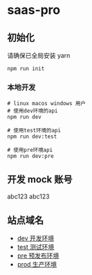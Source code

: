 # saas-pro

## 初始化

请确保已全局安装 yarn

```
npm run init
```

### 本地开发

```shell
# linux macos windows 用户
# 使用dev环境的api
npm run dev

# 使用test环境的api
npm run dev:test

# 使用pre环境api
npm run dev:pre
```

## 开发 mock 账号

abc123
abc123

## 站点域名

- [dev 开发环境](https://saas.dev.styd.cn)
- [test 测试环境](https://saas.test.styd.cn)
- [pre 预发布环境](https://saas.pre.styd.cn)
- [prod 生产环境](https://pro.styd.cn)
